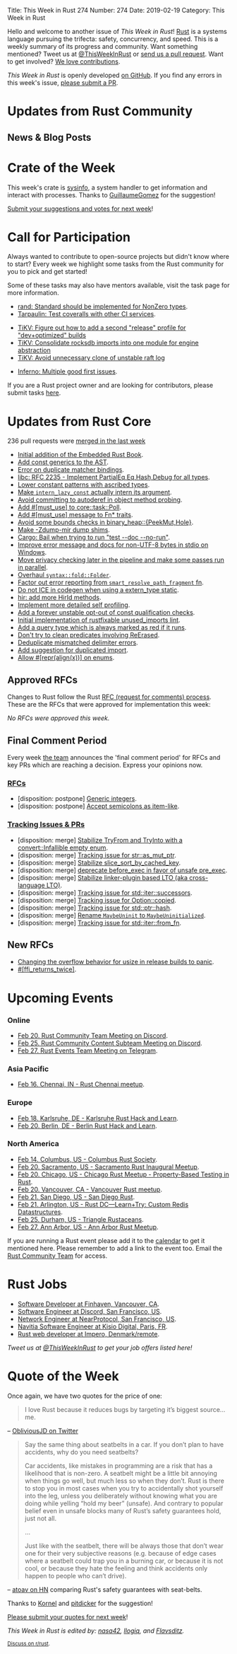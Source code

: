 Title: This Week in Rust 274
Number: 274
Date: 2019-02-19
Category: This Week in Rust

Hello and welcome to another issue of *This Week in Rust*!
[Rust](http://rust-lang.org) is a systems language pursuing the trifecta: safety, concurrency, and speed.
This is a weekly summary of its progress and community.
Want something mentioned? Tweet us at [@ThisWeekInRust](https://twitter.com/ThisWeekInRust) or [send us a pull request](https://github.com/cmr/this-week-in-rust).
Want to get involved? [We love contributions](https://github.com/rust-lang/rust/blob/master/CONTRIBUTING.md).

*This Week in Rust* is openly developed [on GitHub](https://github.com/cmr/this-week-in-rust).
If you find any errors in this week's issue, [please submit a PR](https://github.com/cmr/this-week-in-rust/pulls).

# Updates from Rust Community

## News & Blog Posts

# Crate of the Week

This week's crate is [sysinfo](https://github.com/guillaumeGomez/sysinfo), a system handler to get information and interact with processes. Thanks to [GuillaumeGomez](https://users.rust-lang.org/t/crate-of-the-week/2704/483) for the suggestion!

[Submit your suggestions and votes for next week][submit_crate]!

[submit_crate]: https://users.rust-lang.org/t/crate-of-the-week/2704

# Call for Participation

Always wanted to contribute to open-source projects but didn't know where to start?
Every week we highlight some tasks from the Rust community for you to pick and get started!

Some of these tasks may also have mentors available, visit the task page for more information.

* [rand: Standard should be implemented for NonZero types](https://github.com/rust-random/rand/issues/727).
* [Tarpaulin: Test coveralls with other CI services](https://github.com/xd009642/tarpaulin/issues/213).
- [TiKV: Figure out how to add a second "release" profile for "dev+optimized" builds](https://github.com/tikv/tikv/issues/4189)
- [TiKV: Consolidate rocksdb imports into one module for engine abstraction](https://github.com/tikv/tikv/issues/4229)
- [TiKV: Avoid unnecessary clone of unstable raft log](https://github.com/tikv/tikv/issues/2373)
* [Inferno: Multiple good first issues](https://github.com/jonhoo/inferno/issues).

If you are a Rust project owner and are looking for contributors, please submit tasks [here][guidelines].

[guidelines]: https://users.rust-lang.org/t/twir-call-for-participation/4821

# Updates from Rust Core

236 pull requests were [merged in the last week][merged]

[merged]: https://github.com/search?q=is%3Apr+org%3Arust-lang+is%3Amerged+merged%3A2019-02-04..2019-02-11

* [Initial addition of the Embedded Rust Book](https://github.com/rust-lang/rust/pull/56291).
* [Add const generics to the AST](https://github.com/rust-lang/rust/pull/58191).
* [Error on duplicate matcher bindings](https://github.com/rust-lang/rust/pull/57617).
* [libc: RFC 2235 - Implement PartialEq,Eq,Hash,Debug for all types](https://github.com/rust-lang/libc/pull/1217).
* [Lower constant patterns with ascribed types](https://github.com/rust-lang/rust/pull/58161).
* [Make `intern_lazy_const` actually intern its argument](https://github.com/rust-lang/rust/pull/58207).
* [Avoid committing to autoderef in object method probing](https://github.com/rust-lang/rust/pull/57885).
* [Add #[must_use] to core::task::Poll](https://github.com/rust-lang/rust/pull/58145).
* [Add #[must_use] message to Fn* traits](https://github.com/rust-lang/rust/pull/58262).
* [Avoid some bounds checks in binary_heap::{PeekMut,Hole}](https://github.com/rust-lang/rust/pull/58123).
* [Make -Zdump-mir dump shims](https://github.com/rust-lang/rust/pull/58103).
* [Cargo: Bail when trying to run "test --doc --no-run"](https://github.com/rust-lang/cargo/pull/6628).
* [Improve error message and docs for non-UTF-8 bytes in stdio on Windows](https://github.com/rust-lang/rust/pull/58136).
* [Move privacy checking later in the pipeline and make some passes run in parallel](https://github.com/rust-lang/rust/pull/58010).
* [Overhaul `syntax::fold::Folder`](https://github.com/rust-lang/rust/pull/58061).
* [Factor out error reporting from `smart_resolve_path_fragment` fn](https://github.com/rust-lang/rust/pull/58065).
* [Do not ICE in codegen when using a extern_type static](https://github.com/rust-lang/rust/pull/58192).
* [hir: add more HirId methods](https://github.com/rust-lang/rust/pull/58139).
* [Implement more detailed self profiling](https://github.com/rust-lang/rust/pull/58085).
* [Add a forever unstable opt-out of const qualification checks](https://github.com/rust-lang/rust/pull/56123).
* [Initial implementation of rustfixable unused_imports lint](https://github.com/rust-lang/rust/pull/56645).
* [Add a query type which is always marked as red if it runs](https://github.com/rust-lang/rust/pull/57770).
* [Don't try to clean predicates involving ReErased](https://github.com/rust-lang/rust/pull/57851).
* [Deduplicate mismatched delimiter errors](https://github.com/rust-lang/rust/pull/57944).
* [Add suggestion for duplicated import](https://github.com/rust-lang/rust/pull/57973).
* [Allow #[repr(align(x))] on enums](https://github.com/rust-lang/rust/pull/57998).

## Approved RFCs

Changes to Rust follow the Rust [RFC (request for comments)
process](https://github.com/rust-lang/rfcs#rust-rfcs). These
are the RFCs that were approved for implementation this week:

*No RFCs were approved this week.*

## Final Comment Period

Every week [the team](https://www.rust-lang.org/team.html) announces the
'final comment period' for RFCs and key PRs which are reaching a
decision. Express your opinions now.

### [RFCs](https://github.com/rust-lang/rfcs/labels/final-comment-period)

* [disposition: postpone] [Generic integers](https://github.com/rust-lang/rfcs/pull/2581).
* [disposition: postpone] [Accept semicolons as item-like](https://github.com/rust-lang/rfcs/pull/2479).

### [Tracking Issues & PRs](https://github.com/rust-lang/rust/labels/final-comment-period)

* [disposition: merge] [Stabilize TryFrom and TryInto with a convert::Infallible empty enum](https://github.com/rust-lang/rust/pull/58302).
* [disposition: merge] [Tracking issue for str::as_mut_ptr](https://github.com/rust-lang/rust/issues/58215).
* [disposition: merge] [Stabilize slice_sort_by_cached_key](https://github.com/rust-lang/rust/pull/58074).
* [disposition: merge] [deprecate before_exec in favor of unsafe pre_exec](https://github.com/rust-lang/rust/pull/58059).
* [disposition: merge] [Stabilize linker-plugin based LTO (aka cross-language LTO)](https://github.com/rust-lang/rust/pull/58057).
* [disposition: merge] [Tracking issue for std::iter::successors](https://github.com/rust-lang/rust/issues/58045).
* [disposition: merge] [Tracking issue for Option::copied](https://github.com/rust-lang/rust/issues/57126).
* [disposition: merge] [Tracking issue for std::ptr::hash](https://github.com/rust-lang/rust/issues/56286).
* [disposition: merge] [Rename `MaybeUninit` to `MaybeUninitialized`](https://github.com/rust-lang/rust/pull/56138).
* [disposition: merge] [Tracking issue for std::iter::from_fn](https://github.com/rust-lang/rust/issues/55977).

## New RFCs

* [Changing the overflow behavior for usize in release builds to panic](https://github.com/rust-lang/rfcs/pull/2635).
* [#[ffi_returns_twice]](https://github.com/rust-lang/rfcs/pull/2633).

# Upcoming Events

### Online

* [Feb 20. Rust Community Team Meeting on Discord](https://discordapp.com/channels/442252698964721669/443773747350994945).
* [Feb 25. Rust Community Content Subteam Meeting on Discord](https://discordapp.com/channels/442252698964721669/443773747350994945).
* [Feb 27. Rust Events Team Meeting on Telegram](https://t.me/joinchat/EkKINhHCgZ9llzvPidOssA).

### Asia Pacific

* [Feb 16. Chennai, IN - Rust Chennai meetup](https://www.meetup.com/mad-rs/events/258822338/).

### Europe

* [Feb 18. Karlsruhe, DE - Karlsruhe Rust Hack and Learn](https://www.meetup.com/Rust-Hack-Learn-Karlsruhe/events/258728236/).
* [Feb 20. Berlin, DE - Berlin Rust Hack and Learn](https://www.meetup.com/opentechschool-berlin/events/rjgkhqyzdbbc/).

### North America

* [Feb 14. Columbus, US - Columbus Rust Society](https://www.meetup.com/columbus-rs/events/dbcfrpyzdbsb/).
* [Feb 20. Sacramento, US - Sacramento Rust Inaugural Meetup](https://www.meetup.com/Rust-Sacramento/events/258393260/).
* [Feb 20. Chicago, US - Chicago Rust Meetup - Property-Based Testing in Rust](https://www.meetup.com/Chicago-Rust-Meetup/events/257469240/).
* [Feb 20. Vancouver, CA - Vancouver Rust meetup](https://www.meetup.com/Vancouver-Rust/events/hkllqqyzdbbc/).
* [Feb 21. San Diego, US - San Diego Rust](https://www.meetup.com/San-Diego-Rust/events/258775454/).
* [Feb 21. Arlington, US - Rust DC—Learn+Try: Custom Redis Datastructures](https://www.meetup.com/RustDC/events/257969733).
* [Feb 25. Durham, US - Triangle Rustaceans](https://www.meetup.com/triangle-rustaceans/events/mfglwpyzdbhc/).
* [Feb 27. Ann Arbor, US - Ann Arbor Rust Meetup](https://www.meetup.com/Ann-Arbor-Rust-Meetup/events/cgsskqyzdbkc/).

If you are running a Rust event please add it to the [calendar] to get
it mentioned here. Please remember to add a link to the event too.
Email the [Rust Community Team][community] for access.

[calendar]: https://www.google.com/calendar/embed?src=apd9vmbc22egenmtu5l6c5jbfc%40group.calendar.google.com
[community]: mailto:community-team@rust-lang.org

# Rust Jobs

* [Software Developer at Finhaven, Vancouver, CA](https://angel.co/finhaven/jobs/411238-software-developer).
* [Software Engineer at Discord, San Francisco, US](https://discordapp.com/jobs/4200751002).
* [Network Engineer at NearProtocol, San Francisco, US](https://nearprotocol.com/careers/?gh_jid=4205573002).
* [Navitia Software Engineer at Kisio Digital, Paris, FR](https://www.welcometothejungle.co/companies/kisio-digital/jobs/rust-c-developpeur-h-f_paris).
* [Rust web developer at Impero, Denmark/remote](https://impero.com/job/full-stack-web-developer-rust/).

*Tweet us at [@ThisWeekInRust](https://twitter.com/ThisWeekInRust) to get your job offers listed here!*

# Quote of the Week

Once again, we have two quotes for the price of one:

> I love Rust because it reduces bugs by targeting it’s biggest source… me.

– [ObliviousJD on Twitter](https://twitter.com/ObliviousJD/status/1094456407376637952)

> Say the same thing about seatbelts in a car. If you don’t plan to have accidents, why do you need seatbelts?
>
> Car accidents, like mistakes in programming are a risk that has a likelihood that is non-zero. A seatbelt might be a little bit annoying when things go well, but much less so when they don’t. Rust is there to stop you in most cases when you try to accidentally shot yourself into the leg, unless you deliberately without knowing what you are doing while yelling “hold my beer” (unsafe). And contrary to popular belief even in unsafe blocks many of Rust’s safety guarantees hold, just not all.
>
> …
>
> Just like with the seatbelt, there will be always those that don’t wear one for their very subjective reasons (e.g. because of edge cases where a seatbelt could trap you in a burning car, or because it is not cool, or because they hate the feeling and think accidents only happen to people who can’t drive).

– [atoav on HN](https://news.ycombinator.com/item?id=19139949) comparing Rust's safety guarantees with seat-belts.

Thanks to [Kornel](https://users.rust-lang.org/t/twir-quote-of-the-week/328/619) and [pitdicker](https://users.rust-lang.org/t/twir-quote-of-the-week/328/623) for the suggestion!

[Please submit your quotes for next week](http://users.rust-lang.org/t/twir-quote-of-the-week/328)!

*This Week in Rust is edited by: [nasa42](https://github.com/nasa42), [llogiq](https://github.com/llogiq), and [Flavsditz](https://github.com/Flavsditz).*

<small>[Discuss on r/rust]().</small>
